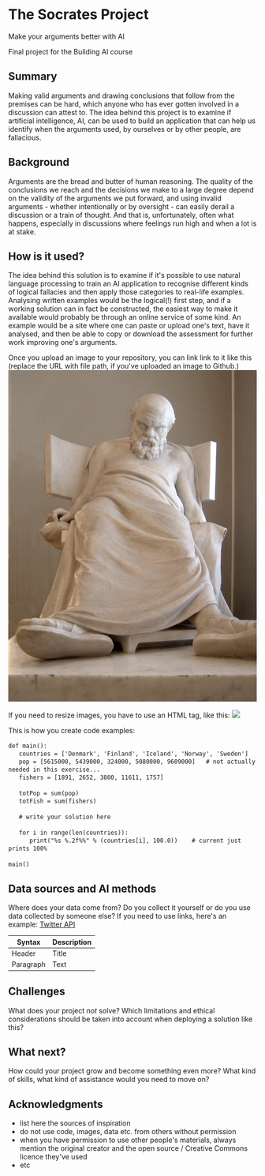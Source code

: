<!-- This is the markdown template for the final project of the Building AI course, 
created by Reaktor Innovations and University of Helsinki. 
Copy the template, paste it to your GitHub README and edit! -->

# The Socrates Project
Make your arguments better with AI

Final project for the Building AI course

## Summary

Making valid arguments and drawing conclusions that follow from the premises can be hard, which anyone who has ever gotten involved in a discussion can attest to. 
The idea behind this project is to examine if artificial intelligence, AI, can be used to build an application that can help us identify when the arguments used, 
by ourselves or by other people, are fallacious.


## Background

Arguments are the bread and butter of human reasoning. The quality of the conclusions we reach and the decisions we make to a large degree depend on the validity
of the arguments we put forward, and using invalid arguments - whether intentionally or by oversight - can easily derail a discussion or a train of thought. And
that is, unfortunately, often what happens, especially in discussions where feelings run high and when a lot is at stake.


## How is it used?

The idea behind this solution is to examine if it's possible to use natural language processing to train an AI application to recognise different kinds of
logical fallacies and then apply those categories to real-life examples. Analysing written examples would be the logical(!) first step, and if a working solution
can in fact be constructed, the easiest way to make it available would probably be through an online service of some kind. An example would be a site where one can paste or upload one's text, have it analysed, and then be able to copy or download the assessment for further work improving one's arguments.

Once you upload an image to your repository, you can link link to it like this (replace the URL with file path, if you've uploaded an image to Github.)
![Socrates](https://github.com/ManUrHuse/socrates-ai/blob/main/MAntokolski_Death_of_Socrates.JPG)

If you need to resize images, you have to use an HTML tag, like this:
<img src="https://" width="300">

This is how you create code examples:
```
def main():
   countries = ['Denmark', 'Finland', 'Iceland', 'Norway', 'Sweden']
   pop = [5615000, 5439000, 324000, 5080000, 9609000]   # not actually needed in this exercise...
   fishers = [1891, 2652, 3800, 11611, 1757]

   totPop = sum(pop)
   totFish = sum(fishers)

   # write your solution here

   for i in range(len(countries)):
      print("%s %.2f%%" % (countries[i], 100.0))    # current just prints 100%

main()
```


## Data sources and AI methods
Where does your data come from? Do you collect it yourself or do you use data collected by someone else?
If you need to use links, here's an example:
[Twitter API](https://developer.twitter.com/en/docs)

| Syntax      | Description |
| ----------- | ----------- |
| Header      | Title       |
| Paragraph   | Text        |

## Challenges

What does your project _not_ solve? Which limitations and ethical considerations should be taken into account when deploying a solution like this?

## What next?

How could your project grow and become something even more? What kind of skills, what kind of assistance would you  need to move on? 


## Acknowledgments

* list here the sources of inspiration 
* do not use code, images, data etc. from others without permission
* when you have permission to use other people's materials, always mention the original creator and the open source / Creative Commons licence they've used
* etc
